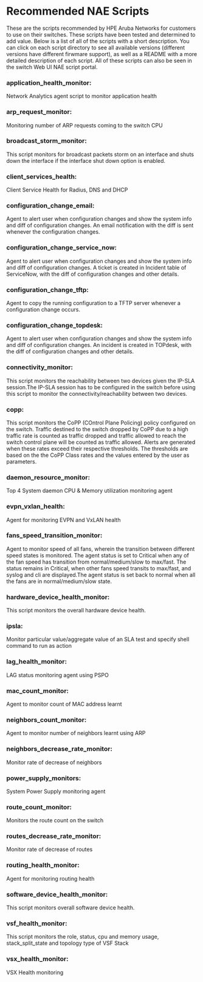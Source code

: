 # Recommended NAE Scripts

These are the scripts recommended by HPE Aruba Networks for customers to use on their switches. These scripts have been tested and determined to add value.  Below is a list of all of the scripts with a short description. You can click on each script directory to see all available versions (different versions have different firwmare support), as well as a README with a more detailed description of each script.  All of these scripts can also be seen in the switch Web UI NAE script portal.

### application_health_monitor:
Network Analytics agent script to monitor application health

### arp_request_monitor:
Monitoring number of ARP requests coming to the switch CPU

### broadcast_storm_monitor:
This script monitors for broadcast packets storm on an interface and shuts down the interface if the interface shut down option is enabled.

### client_services_health:
Client Service Health for Radius, DNS and DHCP

### configuration_change_email:
Agent to alert user when configuration changes and show the system info and diff of configuration changes. An email notification with the diff is sent whenever the configuration changes.

### configuration_change_service_now:
Agent to alert user when configuration changes and show the system info and diff of configuration changes. A ticket is created in Incident table of ServiceNow, with the diff of configuration changes and other details.

### configuration_change_tftp:
Agent to copy the running configuration to a TFTP server whenever a configuration change occurs.

### configuration_change_topdesk:
Agent to alert user when configuration changes and show the system info and diff of configuration changes. An incident is created in TOPdesk, with the diff of configuration changes and other details.

### connectivity_monitor:
This script monitors the reachability between two devices given the IP-SLA session.The IP-SLA session has to be configured in the switch before using this script to monitor the connectivity/reachability between two devices.

### copp:
This script monitors the CoPP (COntrol Plane Policing) policy configured on the switch. Traffic destined to the switch dropped by CoPP due to a high traffic rate is counted as traffic dropped and traffic allowed to reach the switch control plane will be counted as traffic allowed. Alerts are generated when these rates exceed their respective thresholds. The thresholds are based on the the CoPP Class rates and the values entered by the user as parameters.

### daemon_resource_monitor:
Top 4 System daemon CPU & Memory utilization monitoring agent

### evpn_vxlan_health:
Agent for monitoring EVPN and VxLAN health

### fans_speed_transition_monitor:
Agent to monitor speed of all fans, wherein the transition between different speed states is monitored. The agent status is set to Critical when any of the fan speed has transition from normal/medium/slow to max/fast. The status remains in Critical, when other fans speed transits to max/fast, and syslog and cli are displayed.The agent status is set back to normal when all the fans are in normal/medium/slow state.

### hardware_device_health_monitor:
This script monitors the overall hardware device health.

### ipsla:
Monitor particular value/aggregate value of an SLA test and specify shell command to run as action

### lag_health_monitor:
LAG status monitoring agent using PSPO

### mac_count_monitor:
Agent to monitor count of MAC address learnt 

### neighbors_count_monitor:
Agent to monitor number of neighbors learnt using ARP

### neighbors_decrease_rate_monitor:
Monitor rate of decrease of neighbors

### power_supply_monitors:
System Power Supply monitoring agent

### route_count_monitor:
Monitors the route count on the switch

### routes_decrease_rate_monitor:
Monitor rate of decrease of routes

### routing_health_monitor:
Agent for monitoring routing health

### software_device_health_monitor:
This script monitors overall software device health.

### vsf_health_monitor:
This script monitors the role, status, cpu and memory usage, stack_split_state and topology type of VSF Stack

### vsx_health_monitor:
VSX Health monitoring

